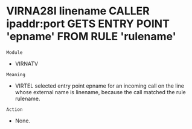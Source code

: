 # VIRNA28I linename CALLER ipaddr:port GETS ENTRY POINT 'epname' FROM RULE 'rulename'

`Module`
- VIRNATV

`Meaning`
- VIRTEL selected entry point epname for an incoming call on the line whose external name is linename, because the call matched the rule rulename.

`Action`
- None.
